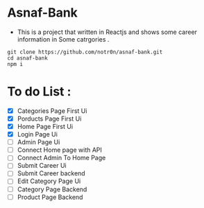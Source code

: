 # Asnaf-Bank
- This is a project that written in Reactjs and shows some career information in Some catrgories .
```
git clone https://github.com/notr0n/asnaf-bank.git
cd asnaf-bank
npm i
```
# To do List :

- [x] Categories Page First Ui
- [x] Porducts Page First Ui
- [x] Home Page First Ui
- [x] Login Page Ui
- [ ] Admin Page Ui
- [ ] Connect Home page with API
- [ ] Connect Admin To Home Page
- [ ] Submit Career Ui 
- [ ] Submit Career backend 
- [ ] Edit Category Page Ui 
- [ ] Category Page Backend
- [ ] Product Page Backend
